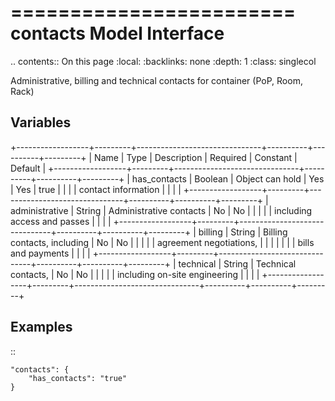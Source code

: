 

========================
contacts Model Interface
========================

.. contents:: On this page
    :local:
    :backlinks: none
    :depth: 1
    :class: singlecol

Administrative, billing and technical contacts for container
(PoP, Room, Rack)

Variables
---------

+------------------+---------+-------------------------------+----------+----------+---------+
| Name             | Type    | Description                   | Required | Constant | Default |
+------------------+---------+-------------------------------+----------+----------+---------+
| has_contacts     | Boolean | Object can hold               | Yes      | Yes      | true    |
|                  |         | contact information           |          |          |         |
+------------------+---------+-------------------------------+----------+----------+---------+
| administrative   | String  | Administrative contacts       | No       | No       |         |
|                  |         | including access and passes   |          |          |         |
+------------------+---------+-------------------------------+----------+----------+---------+
| billing          | String  | Billing contacts, including   | No       | No       |         |
|                  |         | agreement negotiations,       |          |          |         |
|                  |         | bills and payments            |          |          |         |
+------------------+---------+-------------------------------+----------+----------+---------+
| technical        | String  | Technical contacts,           | No       | No       |         |
|                  |         | including on-site engineering |          |          |         |
+------------------+---------+-------------------------------+----------+----------+---------+

Examples
--------

::

    "contacts": {
        "has_contacts": "true"
    }
